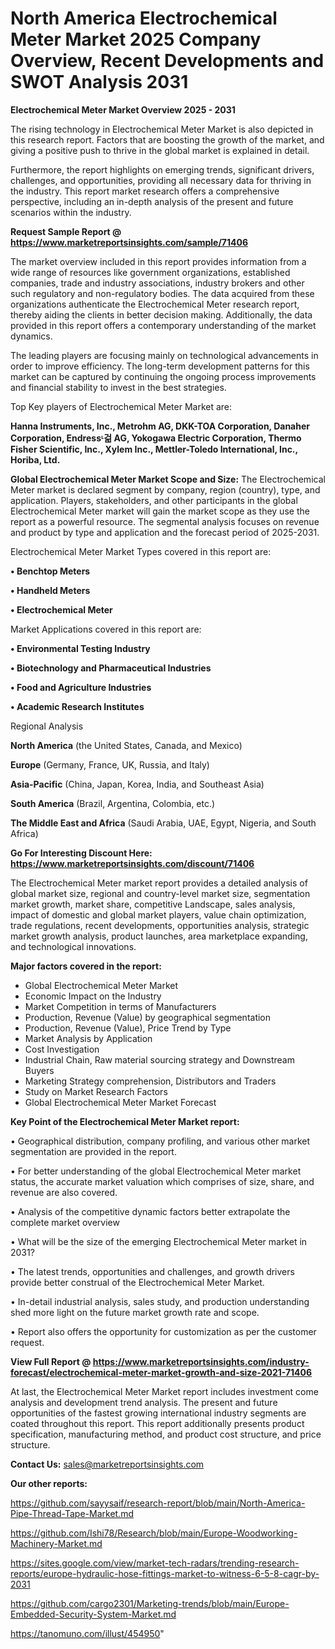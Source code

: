  # North America Electrochemical Meter Market 2025 Company Overview, Recent Developments and SWOT Analysis 2031

<Strong> Electrochemical Meter Market Overview 2025 - 2031</strong>

The rising technology in Electrochemical Meter Market is also depicted in this research report. Factors that are boosting the growth of the market, and giving a positive push to thrive in the global market is explained in detail.

Furthermore, the report highlights on emerging trends, significant drivers, challenges, and opportunities, providing all necessary data for thriving in the industry. This report market research offers a comprehensive perspective, including an in-depth analysis of the present and future scenarios within the industry.

<strong>Request Sample Report @ <a href=https://www.marketreportsinsights.com/sample/71406>https://www.marketreportsinsights.com/sample/71406</a></strong>

The market overview included in this report provides information from a wide range of resources like government organizations, established companies, trade and industry associations, industry brokers and other such regulatory and non-regulatory bodies. The data acquired from these organizations authenticate the Electrochemical Meter research report, thereby aiding the clients in better decision making. Additionally, the data provided in this report offers a contemporary understanding of the market dynamics.

The leading players are focusing mainly on technological advancements in order to improve efficiency. The long-term development patterns for this market can be captured by continuing the ongoing process improvements and financial stability to invest in the best strategies.

Top Key players of Electrochemical Meter Market are:

<strong>Hanna Instruments, Inc., Metrohm AG, DKK-TOA Corporation, Danaher Corporation, Endressᶫ걺 AG, Yokogawa Electric Corporation, Thermo Fisher Scientific, Inc., Xylem Inc., Mettler-Toledo International, Inc., Horiba, Ltd.</strong>

<strong><b>Global Electrochemical Meter Market Scope and Size:</b></strong>
The Electrochemical Meter market is declared segment by company, region (country), type, and application. Players, stakeholders, and other participants in the global Electrochemical Meter market will gain the market scope as they use the report as a powerful resource. The segmental analysis focuses on revenue and product by type and application and the forecast period of 2025-2031.

Electrochemical Meter Market Types covered in this report are:

<strong>• Benchtop Meters

• Handheld Meters

• Electrochemical Meter</strong>

Market Applications covered in this report are:

<strong>• Environmental Testing Industry

• Biotechnology and Pharmaceutical Industries

• Food and Agriculture Industries

• Academic Research Institutes</strong> 

Regional Analysis

<strong>North America</strong> (the United States, Canada, and Mexico)

<strong>Europe</strong> (Germany, France, UK, Russia, and Italy)

<strong>Asia-Pacific</strong> (China, Japan, Korea, India, and Southeast Asia)

<strong>South America</strong> (Brazil, Argentina, Colombia, etc.)

<strong>The Middle East and Africa</strong> (Saudi Arabia, UAE, Egypt, Nigeria, and South Africa)

<strong>Go For Interesting Discount Here: <a href=https://www.marketreportsinsights.com/discount/71406>https://www.marketreportsinsights.com/discount/71406</a></strong>

The Electrochemical Meter market report provides a detailed analysis of global market size, regional and country-level market size, segmentation market growth, market share, competitive Landscape, sales analysis, impact of domestic and global market players, value chain optimization, trade regulations, recent developments, opportunities analysis, strategic market growth analysis, product launches, area marketplace expanding, and technological innovations.

<strong><b>Major factors covered in the report:</b></strong>
<ul>
  <li>Global Electrochemical Meter Market </li>
  <li>Economic Impact on the Industry</li>
  <li>Market Competition in terms of Manufacturers</li>
  <li>Production, Revenue (Value) by geographical segmentation</li>
  <li>Production, Revenue (Value), Price Trend by Type</li>
  <li>Market Analysis by Application</li>
  <li>Cost Investigation</li>
  <li>Industrial Chain, Raw material sourcing strategy and Downstream Buyers</li>
  <li>Marketing Strategy comprehension, Distributors and Traders</li>
  <li>Study on Market Research Factors</li>
  <li>Global Electrochemical Meter Market Forecast</li>
</ul>

<strong><b>Key Point of the Electrochemical Meter Market report:</b></strong>

• Geographical distribution, company profiling, and various other market segmentation are provided in the report.

• For better understanding of the global Electrochemical Meter market status, the accurate market valuation which comprises of size, share, and revenue are also covered.

• Analysis of the competitive dynamic factors better extrapolate the complete market overview

• What will be the size of the emerging Electrochemical Meter market in 2031?

• The latest trends, opportunities and challenges, and growth drivers provide better construal of the Electrochemical Meter Market.

• In-detail industrial analysis, sales study, and production understanding shed more light on the future market growth rate and scope.

• Report also offers the opportunity for customization as per the customer request.

<strong><b>View Full Report @ <a href=https://www.marketreportsinsights.com/industry-forecast/electrochemical-meter-market-growth-and-size-2021-71406>https://www.marketreportsinsights.com/industry-forecast/electrochemical-meter-market-growth-and-size-2021-71406</a></b></strong>


At last, the Electrochemical Meter Market report includes investment come analysis and development trend analysis. The present and future opportunities of the fastest growing international industry segments are coated throughout this report. This report additionally presents product specification, manufacturing method, and product cost structure, and price structure.

<strong>Contact Us:</strong>
sales@marketreportsinsights.com

<strong>Our other reports:</strong>

<a href=https://github.com/sayysaif/research-report/blob/main/North-America-Pipe-Thread-Tape-Market.md>https://github.com/sayysaif/research-report/blob/main/North-America-Pipe-Thread-Tape-Market.md</a>

<a href=https://github.com/Ishi78/Research/blob/main/Europe-Woodworking-Machinery-Market.md>https://github.com/Ishi78/Research/blob/main/Europe-Woodworking-Machinery-Market.md</a>

<a href=https://sites.google.com/view/market-tech-radars/trending-research-reports/europe-hydraulic-hose-fittings-market-to-witness-6-5-8-cagr-by-2031>https://sites.google.com/view/market-tech-radars/trending-research-reports/europe-hydraulic-hose-fittings-market-to-witness-6-5-8-cagr-by-2031</a>

<a href=https://github.com/cargo2301/Marketing-trends/blob/main/Europe-Embedded-Security-System-Market.md>https://github.com/cargo2301/Marketing-trends/blob/main/Europe-Embedded-Security-System-Market.md</a>

<a href=https://tanomuno.com/illust/454950>https://tanomuno.com/illust/454950</a>"
